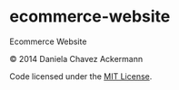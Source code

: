 ecommerce-website
=================
Ecommerce Website

© 2014 Daniela Chavez Ackermann

Code licensed under the [MIT License](LICENSE).